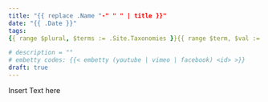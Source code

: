 ```yaml
---
title: "{{ replace .Name "-" " " | title }}"
date: "{{ .Date }}"
tags: 
{{ range $plural, $terms := .Site.Taxonomies }}{{ range $term, $val := $terms }}{{ printf "- \"%s\"\n" $term }}{{ end }}{{ end }

# description = ""
# embetty codes: {{< embetty (youtube | vimeo | facebook) <id> >}} 
draft: true
---
```


Insert Text here


<!--more-->
